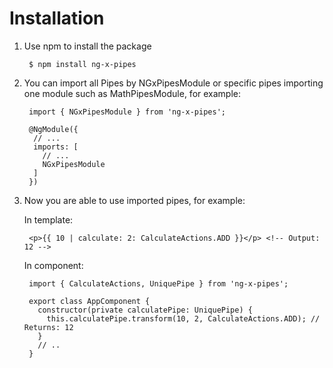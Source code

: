 # Installation

1. Use npm to install the package

        $ npm install ng-x-pipes
    
2. You can import all Pipes by NGxPipesModule or specific pipes importing one module such as MathPipesModule, for example:

        import { NGxPipesModule } from 'ng-x-pipes';
        
        @NgModule({
         // ...
         imports: [
           // ...
           NGxPipesModule
         ]
        })
  
3. Now you are able to use imported pipes, for example:

    In template:

        <p>{{ 10 | calculate: 2: CalculateActions.ADD }}</p> <!-- Output: 12 -->
        
    In component:

        import { CalculateActions, UniquePipe } from 'ng-x-pipes';
        
        export class AppComponent {
          constructor(private calculatePipe: UniquePipe) {
            this.calculatePipe.transform(10, 2, CalculateActions.ADD); // Returns: 12
          }
          // ..
        }
